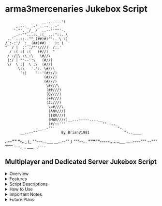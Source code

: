 # **arma3mercenaries Jukebox Script**



                     __..-----')
         ,.--._ .-'_..--...-'
        '-"'. _/_ /  ..--''""'-.
        _.--""...:._:(_ ..:"::. \
     .-' ..::--""_(##)#)"':. \ \)    
    /_:-:'/  :__(##)##)    ): )   
    "  / |  :' :/""\///)  /:.'  
      / :( :( :(   (#//)  "       
     / :/|\ :\_:\   \#//\   
     |:/ | ""--':\   (#//)              
     \/  \ :|  \ :\  (#//)
          \:\   '.':. \#//\      
           ':|    "--'(#///)
                      (#///)
                      (#///)
                       \#///\
                       (##///)
                       (BV///)
                       (+#///)
                       (JL///)
                        \=#///\
                        (ANV///)
                        (IRV///)
                        (MWV////)__...-----....__
                        (#/::'''                 ""--.._
                   __..-'''                             "-._
           __..--""           By BrianV1981            	   "-..____
  ___..--""                                                    "-..____
    (_ ""---....___                                     __...--"" _)
      """--...  ___"""""-----......._______......----"""     --"""
                    """"       ---.....   ___....----
## Multiplayer and Dedicated Server Jukebox Script
<details>
  <summary>Overview</summary>


  The Arma3Mercenaries Jukebox Script is a simple, lightweight, and easy-to-incorporate system designed to bring customizable music playback to your Arma 3 missions. It allows players to interact with a custom radio interface, pick songs, or listen to randomly selected tracks from a playlist.

  **Fully multiplayer and dedicated server compatible**: This script works seamlessly in both multiplayer environments and on dedicated servers, ensuring all players experience synchronized music playback.

</details>

<details>
  <summary>Features</summary>

  - **Custom Radio Interface**: Players can select specific tracks to play using a straightforward and accessible interface.
  - **Mute Functionality**: The mute button plays a silent track as a workaround due to the use of event handlers that play a random track if a song ends.
  - **Event-Driven Music Playback**: Automatically plays a new random track when the current one ends, providing continuous music during gameplay.
  - **Optional Random Looping**: The script includes an optional feature for looping random tracks, which can be enabled or disabled based on player preference.
  - **Multiplayer Compatibility**: The script is fully compatible with multiplayer and dedicated servers, ensuring synchronized music for all players.

</details>

<details>
  <summary>Script Descriptions</summary>

  #### 1. `arma3mercenaries_jukebox_customInterface.hpp`

  **Description:**
  This file defines the custom interface for the jukebox. It includes buttons for different tracks, a mute button, and a title display.

  #### 2. `arma3mercenaries_jukeboxGUIDefinitions.hpp`

  **Description:**
  Provides the necessary GUI elements such as `RscText`, `RscButton`, and `RscSlider`. These elements are used in constructing the jukebox interface.

  #### 3. `arma3mercenaries_playRandomTracks.sqf`

  **Description:**
  Handles the logic for playing random tracks from the playlist. It includes the functionality to automatically select and play a new track when the current one ends.

</details>

<details>
  <summary>How to Use</summary>

  1. **Add Jukebox to Objects:**
     - To add the jukebox to any object in the game, use the following code in the object's init field:
       ```cpp
       // Add arma3mercenaries Radio action
       _this addAction ["arma3mercenaries Radio", {
           createDialog "CustomInterface";
       }, "", 0, false, false, "", "player distance _target < 5"];
       ```

  2. **Include in `description.ext`:**
     - Add the following to your `description.ext` file:
       ```cpp
       #include "arma3mercenaries/jukebox/arma3mercenaries_jukebox_customInterface.hpp"
       class CfgMusic {
           #include "arma3mercenaries/jukebox/arma3mercenaries_jukeboxMusic.hpp"
       };
       ```

  3. **Initialize in `init.sqf`:**
     - Include the following in your `init.sqf` file to start the jukebox:
       ```sqf
       execVM "arma3mercenaries/jukebox/arma3mercenaries_playRandomTracks.sqf";
       ```

  4. **Optional Looping:**
     - The script **arma3mercenaries_playRandomTracks.sqf** that loops the music is optional. Removing this step will allow players to just use the radio interface to pick the songs they want to listen to.

     - skip this step of include the following in your `init.sqf` file if you want an even lighter weight version.
       ```sqf
       execVM "arma3mercenaries/jukebox/arma3mercenaries_playRandomTracks.sqf";
       ```

</details>

<details>
  <summary>Important Notes</summary>

  - **Mute Button**: The mute button currently plays a silent track as a workaround until event handlers can be managed more effectively.
  - **Event Handler**: The event handler plays a random track when it detects that a song has ended. This ensures continuous music playback.
  - **Modularity**: The script is designed to be simple, lightweight, and easy to incorporate into any mission.
  - **Multiplayer Compatibility**: Fully compatible with multiplayer and dedicated servers, ensuring all players experience synchronized music playback.

</details>

<details>
  <summary>Future Plans</summary>

  - **3D Sound Integration**: Incorporate songs with 3D sound to enhance the immersive experience.
  - **Interface Improvement**: Enhance the visual and functional aspects of the jukebox interface.
  - **Better Documentation**: Develop more detailed and user-friendly documentation to help mission creators integrate the jukebox.

</details>
